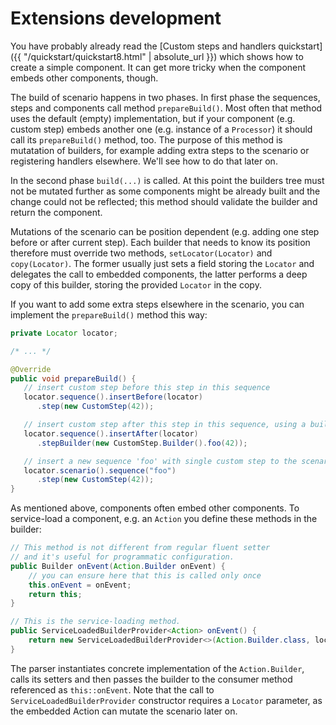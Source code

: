 # Extensions development

You have probably already read the [Custom steps and handlers quickstart]({{ "/quickstart/quickstart8.html" | absolute_url }}) which shows how to create a simple component. It can get more tricky when the component embeds other components, though.

The build of scenario happens in two phases. In first phase the sequences, steps and components call method `prepareBuild()`. Most often that method uses the default (empty) implementation, but if your component (e.g. custom step) embeds another one (e.g. instance of a `Processor`) it should call its `prepareBuild()` method, too. The purpose of this method is mutatation of builders, for example adding extra steps to the scenario or registering handlers elsewhere. We'll see how to do that later on.

In the second phase `build(...)` is called. At this point the builders tree must not be mutated further as some components might be already built and the change could not be reflected; this method should validate the builder and return the component.

Mutations of the scenario can be position dependent (e.g. adding one step before or after current step). Each builder that needs to know its position therefore must override two methods, `setLocator(Locator)` and `copy(Locator)`. The former usually just sets a field storing the `Locator` and delegates the call to embedded components, the latter performs a deep copy of this builder, storing the provided `Locator` in the copy.

If you want to add some extra steps elsewhere in the scenario, you can implement the `prepareBuild()` method this way:

```java
private Locator locator;

/* ... */

@Override
public void prepareBuild() {
   // insert custom step before this step in this sequence
   locator.sequence().insertBefore(locator)
      .step(new CustomStep(42));

   // insert custom step after this step in this sequence, using a builder
   locator.sequence().insertAfter(locator)
      .stepBuilder(new CustomStep.Builder().foo(42));

   // insert a new sequence 'foo' with single custom step to the scenario
   locator.scenario().sequence("foo")
      .step(new CustomStep(42));
}
```

As mentioned above, components often embed other components. To service-load a component, e.g. an `Action` you define these methods in the builder:

```java
// This method is not different from regular fluent setter
// and it's useful for programmatic configuration.
public Builder onEvent(Action.Builder onEvent) {
    // you can ensure here that this is called only once
    this.onEvent = onEvent;
    return this;
}

// This is the service-loading method.
public ServiceLoadedBuilderProvider<Action> onEvent() {
    return new ServiceLoadedBuilderProvider<>(Action.Builder.class, locator, this::onEvent);
}
```

The parser instantiates concrete implementation of the `Action.Builder`, calls its setters and then passes the builder to the consumer method referenced as `this::onEvent`. Note that the call to `ServiceLoadedBuilderProvider` constructor requires a `Locator` parameter, as the embedded Action can mutate the scenario later on.

